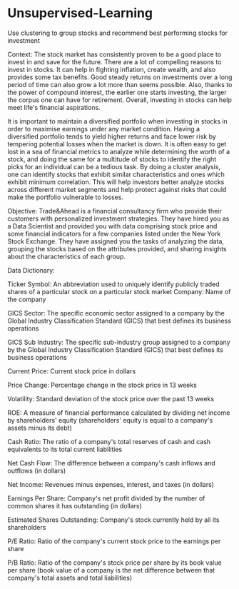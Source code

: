 # Unsupervised-Learning
Use clustering to group stocks and recommend best performing stocks for investment

Context:
The stock market has consistently proven to be a good place to invest in and save for the future. There are a lot of compelling reasons to invest in stocks. It can help in fighting inflation, create wealth, and also provides some tax benefits. Good steady returns on investments over a long period of time can also grow a lot more than seems possible. Also, thanks to the power of compound interest, the earlier one starts investing, the larger the corpus one can have for retirement. Overall, investing in stocks can help meet life's financial aspirations.

It is important to maintain a diversified portfolio when investing in stocks in order to maximise earnings under any market condition. Having a diversified portfolio tends to yield higher returns and face lower risk by tempering potential losses when the market is down. It is often easy to get lost in a sea of financial metrics to analyze while determining the worth of a stock, and doing the same for a multitude of stocks to identify the right picks for an individual can be a tedious task. By doing a cluster analysis, one can identify stocks that exhibit similar characteristics and ones which exhibit minimum correlation. This will help investors better analyze stocks across different market segments and help protect against risks that could make the portfolio vulnerable to losses.

Objective:
Trade&Ahead is a financial consultancy firm who provide their customers with personalized investment strategies. They have hired you as a Data Scientist and provided you with data comprising stock price and some financial indicators for a few companies listed under the New York Stock Exchange. They have assigned you the tasks of analyzing the data, grouping the stocks based on the attributes provided, and sharing insights about the characteristics of each group.

Data Dictionary:


Ticker Symbol: An abbreviation used to uniquely identify publicly traded shares of a particular stock on a particular stock market
Company: Name of the company

GICS Sector: The specific economic sector assigned to a company by the Global Industry Classification Standard (GICS) that best defines its business operations

GICS Sub Industry: The specific sub-industry group assigned to a company by the Global Industry Classification Standard (GICS) that best defines its business operations

Current Price: Current stock price in dollars

Price Change: Percentage change in the stock price in 13 weeks

Volatility: Standard deviation of the stock price over the past 13 weeks

ROE: A measure of financial performance calculated by dividing net income by shareholders' equity (shareholders' equity is equal to a company's assets minus its debt)

Cash Ratio: The ratio of a company's total reserves of cash and cash equivalents to its total current liabilities

Net Cash Flow: The difference between a company's cash inflows and outflows (in dollars)

Net Income: Revenues minus expenses, interest, and taxes (in dollars)

Earnings Per Share: Company's net profit divided by the number of common shares it has outstanding (in dollars)

Estimated Shares Outstanding: Company's stock currently held by all its shareholders

P/E Ratio: Ratio of the company's current stock price to the earnings per share

P/B Ratio: Ratio of the company's stock price per share by its book value per share (book value of a company is the net difference between that company's total assets and total liabilities)
